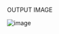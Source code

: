 OUTPUT IMAGE

![image](https://github.com/Sivasangeeth12/717821E250/assets/136548478/cd0fd8cf-9b4b-4d3a-995e-f6f7adb872ec)
